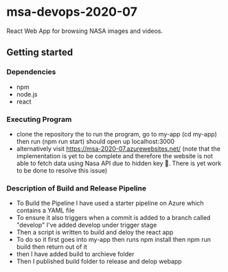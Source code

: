 # msa-devops-2020-07

React Web App for browsing NASA images and videos.

## Getting started

### Dependencies 
- npm 
- node.js 
- react

### Executing Program 
- clone the repository the to run the program, go to my-app (cd my-app) then run (npm run start) should open up localhost:3000
- alternatively visit https://msa-2020-07.azurewebsites.net/ (note that the implementation is yet to be complete and therefore 
  the website is not able to fetch data using Nasa API due to hidden key 🔑. There is yet work to be done to resolve this issue)

### Description of Build and Release Pipeline
- To Build the Pipeline I have used a starter pipeline on Azure which contains a YAML file
- To ensure it also triggers when a commit is added to a branch called "develop" I've added develop under trigger stage
- Then a script is written to build and deloy the react app
- To do so it first goes into my-app then runs npm install then npm run build then return out of it
- then I have added build to archieve folder
- Then I published build folder to release and delop webapp

